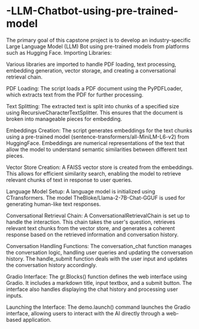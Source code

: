 # -LLM-Chatbot-using-pre-trained-model

The primary goal of this capstone project is to develop an industry-specific Large Language Model (LLM) Bot using pre-trained models from platforms such as Hugging Face. Importing Libraries:

Various libraries are imported to handle PDF loading, text processing, embedding generation, vector storage, and creating a conversational retrieval chain.

PDF Loading: The script loads a PDF document using the PyPDFLoader, which extracts text from the PDF for further processing.

Text Splitting: The extracted text is split into chunks of a specified size using RecursiveCharacterTextSplitter. This ensures that the document is broken into manageable pieces for embedding.

Embeddings Creation: The script generates embeddings for the text chunks using a pre-trained model (sentence-transformers/all-MiniLM-L6-v2) from HuggingFace. Embeddings are numerical representations of the text that allow the model to understand semantic similarities between different text pieces.

Vector Store Creation: A FAISS vector store is created from the embeddings. This allows for efficient similarity search, enabling the model to retrieve relevant chunks of text in response to user queries.

Language Model Setup: A language model is initialized using CTransformers. The model TheBloke/Llama-2-7B-Chat-GGUF is used for generating human-like text responses.

Conversational Retrieval Chain: A ConversationalRetrievalChain is set up to handle the interaction. This chain takes the user's question, retrieves relevant text chunks from the vector store, and generates a coherent response based on the retrieved information and conversation history.

Conversation Handling Functions: The conversation_chat function manages the conversation logic, handling user queries and updating the conversation history. The handle_submit function deals with the user input and updates the conversation history accordingly.

Gradio Interface: The gr.Blocks() function defines the web interface using Gradio. It includes a markdown title, input textbox, and a submit button. The interface also handles displaying the chat history and processing user inputs.

Launching the Interface: The demo.launch() command launches the Gradio interface, allowing users to interact with the AI directly through a web-based application.
